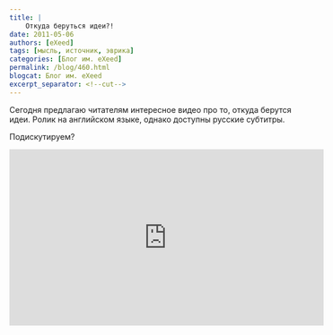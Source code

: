 ```yaml
---
title: |
    Откуда беруться идеи?!
date: 2011-05-06
authors: [eXeed]
tags: [мысль, источник, эврика]
categories: [Блог им. eXeed]
permalink: /blog/460.html
blogcat: Блог им. eXeed
excerpt_separator: <!--cut-->
---
```


Сегодня предлагаю читателям интересное видео про то, откуда берутся идеи. Ролик на английском языке, однако доступны русские субтитры.

Подискутируем?

<iframe width="560" height="315" src="https://www.youtube.com/embed/f5z5Oe2HZqA" title="YouTube video player" frameborder="0" allow="accelerometer; autoplay; clipboard-write; encrypted-media; gyroscope; picture-in-picture; web-share" allowfullscreen></iframe>

